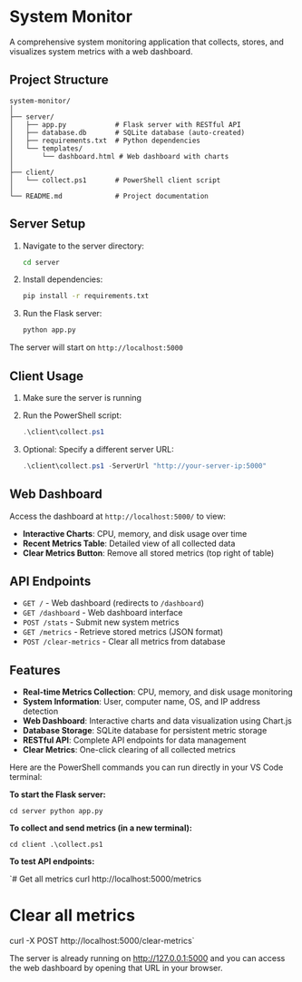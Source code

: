# System Monitor

A comprehensive system monitoring application that collects, stores, and visualizes system metrics with a web dashboard.

## Project Structure

```
system-monitor/
│
├── server/
│   ├── app.py            # Flask server with RESTful API
│   ├── database.db       # SQLite database (auto-created)
│   ├── requirements.txt  # Python dependencies
│   └── templates/
│       └── dashboard.html # Web dashboard with charts
│
├── client/
│   └── collect.ps1       # PowerShell client script
│
└── README.md             # Project documentation
```

## Server Setup

1. Navigate to the server directory:
   ```bash
   cd server
   ```

2. Install dependencies:
   ```bash
   pip install -r requirements.txt
   ```

3. Run the Flask server:
   ```bash
   python app.py
   ```

The server will start on `http://localhost:5000`

## Client Usage

1. Make sure the server is running
2. Run the PowerShell script:
   ```powershell
   .\client\collect.ps1
   ```

3. Optional: Specify a different server URL:
   ```powershell
   .\client\collect.ps1 -ServerUrl "http://your-server-ip:5000"
   ```

## Web Dashboard

Access the dashboard at `http://localhost:5000/` to view:

- **Interactive Charts**: CPU, memory, and disk usage over time
- **Recent Metrics Table**: Detailed view of all collected data
- **Clear Metrics Button**: Remove all stored metrics (top right of table)

## API Endpoints

- `GET /` - Web dashboard (redirects to `/dashboard`)
- `GET /dashboard` - Web dashboard interface
- `POST /stats` - Submit new system metrics
- `GET /metrics` - Retrieve stored metrics (JSON format)
- `POST /clear-metrics` - Clear all metrics from database

## Features

- **Real-time Metrics Collection**: CPU, memory, and disk usage monitoring
- **System Information**: User, computer name, OS, and IP address detection
- **Web Dashboard**: Interactive charts and data visualization using Chart.js
- **Database Storage**: SQLite database for persistent metric storage
- **RESTful API**: Complete API endpoints for data management
- **Clear Metrics**: One-click clearing of all collected metrics





Here are the PowerShell commands you can run directly in your VS Code terminal:

**To start the Flask server:**

`cd server
python app.py`

**To collect and send metrics (in a new terminal):**

`cd client
.\collect.ps1`

**To test API endpoints:**

`# Get all metrics
curl http://localhost:5000/metrics

# Clear all metrics
curl -X POST http://localhost:5000/clear-metrics`

The server is already running on http://127.0.0.1:5000 and you can access the web dashboard by opening that URL in your browser.
